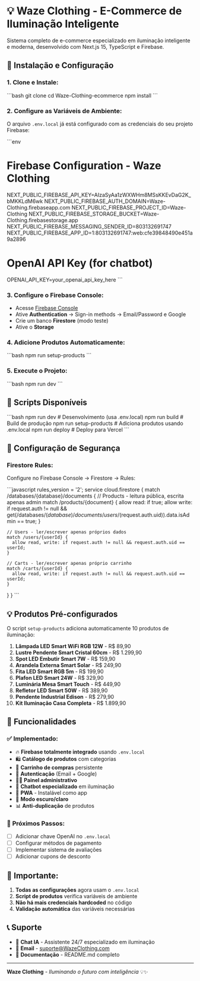 # 💡 Waze Clothing - E-Commerce de Iluminação Inteligente

Sistema completo de e-commerce especializado em iluminação inteligente e moderna, desenvolvido com Next.js 15, TypeScript e Firebase.

## 🚀 Instalação e Configuração

### 1. **Clone e Instale:**
\`\`\`bash
git clone <repository-url>
cd Waze-Clothing-ecommerce
npm install
\`\`\`

### 2. **Configure as Variáveis de Ambiente:**

O arquivo `.env.local` já está configurado com as credenciais do seu projeto Firebase:

\`\`\`env
# Firebase Configuration - Waze Clothing
NEXT_PUBLIC_FIREBASE_API_KEY=AIzaSyAa1zWXWHm8MSsKKEvDaG2K_bMKKLdM6wk
NEXT_PUBLIC_FIREBASE_AUTH_DOMAIN=Waze-Clothing.firebaseapp.com
NEXT_PUBLIC_FIREBASE_PROJECT_ID=Waze-Clothing
NEXT_PUBLIC_FIREBASE_STORAGE_BUCKET=Waze-Clothing.firebasestorage.app
NEXT_PUBLIC_FIREBASE_MESSAGING_SENDER_ID=803132691747
NEXT_PUBLIC_FIREBASE_APP_ID=1:803132691747:web:cfe39848490e451a9a2896

# OpenAI API Key (for chatbot)
OPENAI_API_KEY=your_openai_api_key_here
\`\`\`

### 3. **Configure o Firebase Console:**
- Acesse [Firebase Console](https://console.firebase.google.com/project/Waze-Clothing)
- Ative **Authentication** → Sign-in methods → Email/Password e Google
- Crie um banco **Firestore** (modo teste)
- Ative o **Storage**

### 4. **Adicione Produtos Automaticamente:**
\`\`\`bash
npm run setup-products
\`\`\`

### 5. **Execute o Projeto:**
\`\`\`bash
npm run dev
\`\`\`

## 🔧 Scripts Disponíveis

\`\`\`bash
npm run dev              # Desenvolvimento (usa .env.local)
npm run build            # Build de produção
npm run setup-products   # Adiciona produtos usando .env.local
npm run deploy           # Deploy para Vercel
\`\`\`

## 🔐 Configuração de Segurança

### **Firestore Rules:**
Configure no Firebase Console → Firestore → Rules:

\`\`\`javascript
rules_version = '2';
service cloud.firestore {
  match /databases/{database}/documents {
    // Products - leitura pública, escrita apenas admin
    match /products/{document} {
      allow read: if true;
      allow write: if request.auth != null && 
        get(/databases/$(database)/documents/users/$(request.auth.uid)).data.isAdmin == true;
    }
    
    // Users - ler/escrever apenas próprios dados
    match /users/{userId} {
      allow read, write: if request.auth != null && request.auth.uid == userId;
    }
    
    // Carts - ler/escrever apenas próprio carrinho
    match /carts/{userId} {
      allow read, write: if request.auth != null && request.auth.uid == userId;
    }
  }
}
\`\`\`

## 💡 Produtos Pré-configurados

O script `setup-products` adiciona automaticamente 10 produtos de iluminação:

1. **Lâmpada LED Smart WiFi RGB 12W** - R$ 89,90
2. **Lustre Pendente Smart Cristal 60cm** - R$ 1.299,90
3. **Spot LED Embutir Smart 7W** - R$ 159,90
4. **Arandela Externa Smart Solar** - R$ 249,90
5. **Fita LED Smart RGB 5m** - R$ 199,90
6. **Plafon LED Smart 24W** - R$ 329,90
7. **Luminária Mesa Smart Touch** - R$ 449,90
8. **Refletor LED Smart 50W** - R$ 389,90
9. **Pendente Industrial Edison** - R$ 279,90
10. **Kit Iluminação Casa Completa** - R$ 1.899,90

## 🎯 Funcionalidades

### ✅ **Implementado:**
- 🔥 **Firebase totalmente integrado** usando `.env.local`
- 🛍️ **Catálogo de produtos** com categorias
- 🛒 **Carrinho de compras** persistente
- 🔐 **Autenticação** (Email + Google)
- 👨‍💼 **Painel administrativo**
- 🤖 **Chatbot especializado** em iluminação
- 📱 **PWA** - Instalável como app
- 🌙 **Modo escuro/claro**
- 📊 **Anti-duplicação** de produtos

### 🔄 **Próximos Passos:**
- [ ] Adicionar chave OpenAI no `.env.local`
- [ ] Configurar métodos de pagamento
- [ ] Implementar sistema de avaliações
- [ ] Adicionar cupons de desconto

## 🚨 **Importante:**

1. **Todas as configurações** agora usam o `.env.local`
2. **Script de produtos** verifica variáveis de ambiente
3. **Não há mais credenciais hardcoded** no código
4. **Validação automática** das variáveis necessárias

## 📞 Suporte

- 💬 **Chat IA** - Assistente 24/7 especializado em iluminação
- 📧 **Email** - suporte@WazeClothing.com
- 🔧 **Documentação** - README.md completo

---

**Waze Clothing** - *Iluminando o futuro com inteligência* 💡✨
